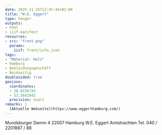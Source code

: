 ```yaml
---
date: 2025-11-25T12:47:44+02:00
title: "W.E. Eggert"
type: hanger
outputs:
- html
- iiif-manifest
resources:
- src: "front.png"
  params:
    iiif: front/info.json
tags:
- "Material: Holz"
- Hamburg
- Bekleidungsgeschäft
- Beidseitig
doublesided: true
geojson:
  coordinates:
  - 10.0156743
  - 53.5642842
  precision: exact
remarks: |
  [Aktuelle Webseite](https://www.eggerthamburg.com/)
---
```


Mundsburger Damm 4 22007 Hamburg
W.E. Eggert
Amtstrachten Tel. 040 / 2201887 / 88

